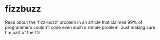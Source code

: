 # fizzbuzz
Read about the 'fizz-buzz' problem in an article that claimed 99% of programmers couldn't code even such a simple problem. Just making sure I'm part of the 1%
